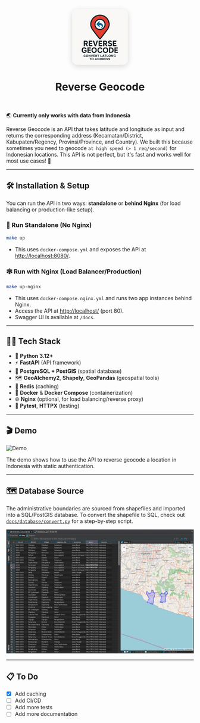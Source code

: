 <div align="center">
<!-- image logo -->
<img src="assets/logo-white.png" alt="Reverse Geocode Logo" width="150" style="border-radius: 10%; box-shadow: 0 4px 16px rgba(0,0,0,0.15);" />

# Reverse Geocode

<br>
</div>

🌏 **Currently only works with data from Indonesia**

Reverse Geocode is an API that takes latitude and longitude as input and returns the corresponding address (Kecamatan/District, Kabupaten/Regency, Provinsi/Province, and Country).
We built this because sometimes you need to geocode `at high speed (> 1 req/second)` for Indonesian locations.
This API is not perfect, but it's fast and works well for most use cases! 🚀

---

## 🛠️ Installation & Setup

You can run the API in two ways: **standalone** or **behind Nginx** (for load balancing or production-like setup).

### 🚀 Run Standalone (No Nginx)

```bash
make up
```
- This uses `docker-compose.yml` and exposes the API at [http://localhost:8080/](http://localhost:8080/).

### 🕸️ Run with Nginx (Load Balancer/Production)

```bash
make up-nginx
```
- This uses `docker-compose.nginx.yml` and runs two app instances behind Nginx.
- Access the API at [http://localhost/](http://localhost/) (port 80).
- Swagger UI is available at `/docs`.

---

## 🧑‍💻 Tech Stack

- 🐍 **Python 3.12+**
- ⚡ **FastAPI** (API framework)
- 🐘 **PostgreSQL + PostGIS** (spatial database)
- 🗺️ **GeoAlchemy2**, **Shapely**, **GeoPandas** (geospatial tools)
- 🧠 **Redis** (caching)
- 🐳 **Docker** & **Docker Compose** (containerization)
- 🌐 **Nginx** (optional, for load balancing/reverse proxy)
- 🧪 **Pytest**, **HTTPX** (testing)

---

## 🎬 Demo

![Demo](./assets/demo.gif)

The demo shows how to use the API to reverse geocode a location in Indonesia with static authentication.

---

## 🗺️ Database Source

The administrative boundaries are sourced from shapefiles and imported into a SQL/PostGIS database.
To convert the shapefile to SQL, check out [`docs/database/convert.py`](docs/database/convert.py) for a step-by-step script.

![Database](./assets/database.png)

---

## 📋 To Do

- [x] Add caching
- [ ] Add CI/CD
- [ ] Add more tests
- [ ] Add more documentation
